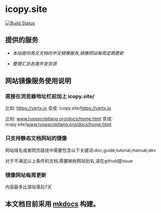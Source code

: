 
# icopy.site


[![Build Status](https://travis-ci.org/icopy-site/icopy-site.github.io.svg?branch=master)](https://travis-ci.org/icopy-site/icopy-site.github.io)

## 提供的服务

* *本站提供英文文档的中文镜像服务,镜像网站每周定期更新*

* *整理汇总各类开发资源*

## 网站镜像服务使用说明

### 直接在浏览器地址栏前加上 icopy.site/

比如: https://vertx.io 变成: icopy.site/https://vertx.io        

比如: www.typescriptlang.org/docs/home.html 变成: icopy.site/www.typescriptlang.org/docs/home.html

### 只支持静态文档网站的镜像

网站域名或者网页路径中需要包含以下关键词:doc,guide,tutorial,manual,dev
    
对于不满足以上条件的文档,需要映射网站别名,请在github提issue
        
### 镜像网站每周更新

内容最多比源站落后7天
    

## 本文档目前采用 [mkdocs](https://github.com/mkdocs/mkdocs) 构建。